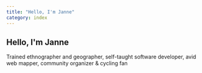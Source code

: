 ```yaml
---
title: "Hello, I'm Janne"
category: index
---
```


## Hello, I'm Janne

Trained ethnographer and geographer, self-taught software developer, avid web mapper, community organizer & cycling fan